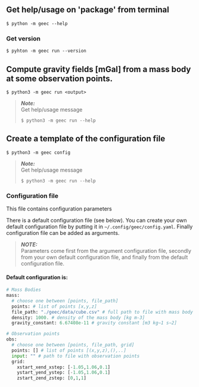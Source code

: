 
## Get help/usage on 'package' from terminal
```
$ python -m geec --help
```
<!--
or (using poetry)
```
$ poetry run geec --help
```
-->

### Get version
```
$ pyhton -m geec run --version
```

## Compute gravity fields [mGal] from a mass body at some observation points.

```
$ python3 -m geec run <output>
```

> **_Note:_**  
> Get help/usage message  
> ```
> $ python3 -m geec run --help
> ```
  
## Create a template of the configuration file

```
$ python3 -m geec config
```
  
> **_Note:_**  
> Get help/usage message  
> ```
> $ python3 -m geec run --help
> ```
  
### Configuration file
This file contains configuration parameters

There is a default configuration file (see below).
You can create your own default configuration file by putting it in `~/.config/geec/config.yaml`.
Finally configuration file can be added as arguments.

> **_NOTE:_**  
> Parameters come first from the argument configuration file, 
> secondly from your own default configuration file, 
> and finally from the default configuration file.

#### Default configuration is:
```python
# Mass Bodies
mass:
  # choose one between [points, file_path]
  points: # list of points [x,y,z]
  file_path: "./geec/data/cube.csv" # full path to file with mass body points
  density: 1000. # density of the mass body [kg m-3]
  gravity_constant: 6.67408e-11 # gravity constant [m3 kg−1 s−2]

# Observation points
obs:
  # choose one between [points, file_path, grid]
  points: [] # list of points [(x,y,z),(),..]
  input: "" # path to file with observation points
  grid:
    xstart_xend_xstep: [-1.05,1.06,0.1]
    ystart_yend_ystep: [-1.05,1.06,0.1]
    zstart_zend_zstep: [0,1,1]
```